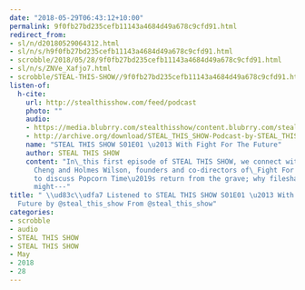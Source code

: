 ```yaml
---
date: "2018-05-29T06:43:12+10:00"
permalink: 9f0fb27bd235cefb11143a4684d49a678c9cfd91.html
redirect_from:
- sl/n/d20180529064312.html
- sl/n/s/h9f0fb27bd235cefb11143a4684d49a678c9cfd91.html
- scrobble/2018/05/28/9f0fb27bd235cefb11143a4684d49a678c9cfd91.html
- sl/n/s/ZNVe_Xafjo7.html
- scrobble/STEAL-THIS-SHOW//9f0fb27bd235cefb11143a4684d49a678c9cfd91.html
listen-of:
  h-cite:
    url: http://stealthisshow.com/feed/podcast
    photo: ""
    audio:
    - https://media.blubrry.com/stealthisshow/content.blubrry.com/stealthisshow/STEAL_THIS_SHOW_S01E01_Fight_For_The_Future.mp3
    - http://archive.org/download/STEAL_THIS_SHOW-Podcast-by-STEAL_THIS_SHOW/STEAL_THIS_SHOW_S01E01_Fight_For_The_Future.mp3
    name: "STEAL THIS SHOW S01E01 \u2013 With Fight For The Future"
    author: STEAL THIS SHOW
    content: "In\_this first episode of STEAL THIS SHOW, we connect with Tiffiniy
      Cheng and Holmes Wilson, founders and co-directors of\_Fight For The Future,
      to discuss Popcorn Time\u2019s return from the grave; why filesharing Anne Frank
      might---"
title: " \\ud83c\\udfa7 Listened to STEAL THIS SHOW S01E01 \u2013 With Fight For The
  Future by @steal_this_show From @steal_this_show"
categories:
- scrobble
- audio
- STEAL THIS SHOW
- STEAL THIS SHOW
- May
- 2018
- 28
---
```


